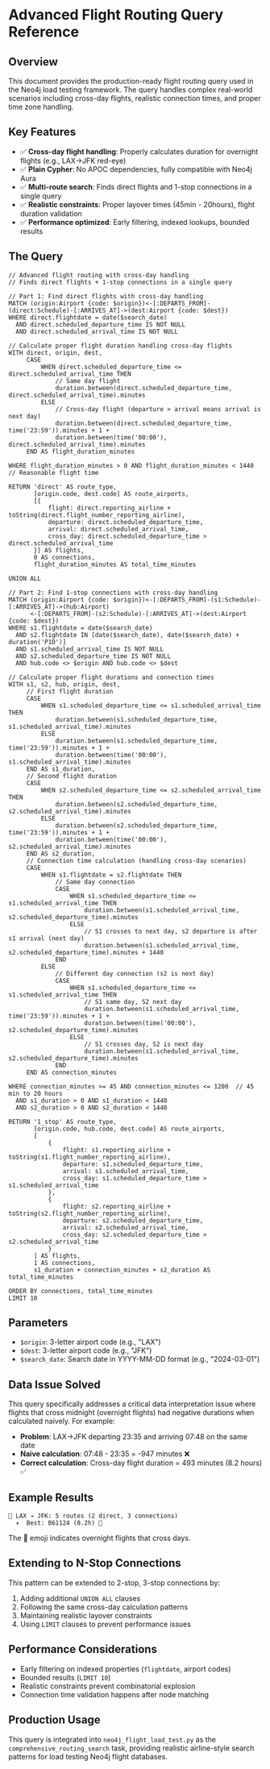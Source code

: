 # Advanced Flight Routing Query Reference

## Overview

This document provides the production-ready flight routing query used in the Neo4j load testing framework. The query handles complex real-world scenarios including cross-day flights, realistic connection times, and proper time zone handling.

## Key Features

- ✅ **Cross-day flight handling**: Properly calculates duration for overnight flights (e.g., LAX→JFK red-eye)
- ✅ **Plain Cypher**: No APOC dependencies, fully compatible with Neo4j Aura
- ✅ **Multi-route search**: Finds direct flights and 1-stop connections in a single query
- ✅ **Realistic constraints**: Proper layover times (45min - 20hours), flight duration validation
- ✅ **Performance optimized**: Early filtering, indexed lookups, bounded results

## The Query

```cypher
// Advanced flight routing with cross-day handling
// Finds direct flights + 1-stop connections in a single query

// Part 1: Find direct flights with cross-day handling
MATCH (origin:Airport {code: $origin})<-[:DEPARTS_FROM]-(direct:Schedule)-[:ARRIVES_AT]->(dest:Airport {code: $dest})
WHERE direct.flightdate = date($search_date)
  AND direct.scheduled_departure_time IS NOT NULL
  AND direct.scheduled_arrival_time IS NOT NULL

// Calculate proper flight duration handling cross-day flights
WITH direct, origin, dest,
     CASE
         WHEN direct.scheduled_departure_time <= direct.scheduled_arrival_time THEN
             // Same day flight
             duration.between(direct.scheduled_departure_time, direct.scheduled_arrival_time).minutes
         ELSE
             // Cross-day flight (departure > arrival means arrival is next day)
             duration.between(direct.scheduled_departure_time, time('23:59')).minutes + 1 +
             duration.between(time('00:00'), direct.scheduled_arrival_time).minutes
     END AS flight_duration_minutes

WHERE flight_duration_minutes > 0 AND flight_duration_minutes < 1440  // Reasonable flight time

RETURN 'direct' AS route_type,
       [origin.code, dest.code] AS route_airports,
       [{
           flight: direct.reporting_airline + toString(direct.flight_number_reporting_airline),
           departure: direct.scheduled_departure_time,
           arrival: direct.scheduled_arrival_time,
           cross_day: direct.scheduled_departure_time > direct.scheduled_arrival_time
       }] AS flights,
       0 AS connections,
       flight_duration_minutes AS total_time_minutes

UNION ALL

// Part 2: Find 1-stop connections with cross-day handling
MATCH (origin:Airport {code: $origin})<-[:DEPARTS_FROM]-(s1:Schedule)-[:ARRIVES_AT]->(hub:Airport)
      <-[:DEPARTS_FROM]-(s2:Schedule)-[:ARRIVES_AT]->(dest:Airport {code: $dest})
WHERE s1.flightdate = date($search_date)
  AND s2.flightdate IN [date($search_date), date($search_date) + duration('P1D')]
  AND s1.scheduled_arrival_time IS NOT NULL
  AND s2.scheduled_departure_time IS NOT NULL
  AND hub.code <> $origin AND hub.code <> $dest

// Calculate proper flight durations and connection times
WITH s1, s2, hub, origin, dest,
     // First flight duration
     CASE
         WHEN s1.scheduled_departure_time <= s1.scheduled_arrival_time THEN
             duration.between(s1.scheduled_departure_time, s1.scheduled_arrival_time).minutes
         ELSE
             duration.between(s1.scheduled_departure_time, time('23:59')).minutes + 1 +
             duration.between(time('00:00'), s1.scheduled_arrival_time).minutes
     END AS s1_duration,
     // Second flight duration
     CASE
         WHEN s2.scheduled_departure_time <= s2.scheduled_arrival_time THEN
             duration.between(s2.scheduled_departure_time, s2.scheduled_arrival_time).minutes
         ELSE
             duration.between(s2.scheduled_departure_time, time('23:59')).minutes + 1 +
             duration.between(time('00:00'), s2.scheduled_arrival_time).minutes
     END AS s2_duration,
     // Connection time calculation (handling cross-day scenarios)
     CASE
         WHEN s1.flightdate = s2.flightdate THEN
             // Same day connection
             CASE
                 WHEN s1.scheduled_departure_time <= s1.scheduled_arrival_time THEN
                     duration.between(s1.scheduled_arrival_time, s2.scheduled_departure_time).minutes
                 ELSE
                     // S1 crosses to next day, s2 departure is after s1 arrival (next day)
                     duration.between(s1.scheduled_arrival_time, s2.scheduled_departure_time).minutes + 1440
             END
         ELSE
             // Different day connection (s2 is next day)
             CASE
                 WHEN s1.scheduled_departure_time <= s1.scheduled_arrival_time THEN
                     // S1 same day, S2 next day
                     duration.between(s1.scheduled_arrival_time, time('23:59')).minutes + 1 +
                     duration.between(time('00:00'), s2.scheduled_departure_time).minutes
                 ELSE
                     // S1 crosses day, S2 is next day
                     duration.between(s1.scheduled_arrival_time, s2.scheduled_departure_time).minutes
             END
     END AS connection_minutes

WHERE connection_minutes >= 45 AND connection_minutes <= 1200  // 45 min to 20 hours
  AND s1_duration > 0 AND s1_duration < 1440
  AND s2_duration > 0 AND s2_duration < 1440

RETURN '1_stop' AS route_type,
       [origin.code, hub.code, dest.code] AS route_airports,
       [
           {
               flight: s1.reporting_airline + toString(s1.flight_number_reporting_airline),
               departure: s1.scheduled_departure_time,
               arrival: s1.scheduled_arrival_time,
               cross_day: s1.scheduled_departure_time > s1.scheduled_arrival_time
           },
           {
               flight: s2.reporting_airline + toString(s2.flight_number_reporting_airline),
               departure: s2.scheduled_departure_time,
               arrival: s2.scheduled_arrival_time,
               cross_day: s2.scheduled_departure_time > s2.scheduled_arrival_time
           }
       ] AS flights,
       1 AS connections,
       s1_duration + connection_minutes + s2_duration AS total_time_minutes

ORDER BY connections, total_time_minutes
LIMIT 10
```

## Parameters

- `$origin`: 3-letter airport code (e.g., "LAX")
- `$dest`: 3-letter airport code (e.g., "JFK")
- `$search_date`: Search date in YYYY-MM-DD format (e.g., "2024-03-01")

## Data Issue Solved

This query specifically addresses a critical data interpretation issue where flights that cross midnight (overnight flights) had negative durations when calculated naively. For example:

- **Problem**: LAX→JFK departing 23:35 and arriving 07:48 on the same date
- **Naive calculation**: 07:48 - 23:35 = -947 minutes ❌
- **Correct calculation**: Cross-day flight duration = 493 minutes (8.2 hours) ✅

## Example Results

```
🛫 LAX → JFK: 5 routes (2 direct, 3 connections)
  ✈️  Best: B61124 (8.2h) 🌙
```

The 🌙 emoji indicates overnight flights that cross days.

## Extending to N-Stop Connections

This pattern can be extended to 2-stop, 3-stop connections by:

1. Adding additional `UNION ALL` clauses
2. Following the same cross-day calculation patterns
3. Maintaining realistic layover constraints
4. Using `LIMIT` clauses to prevent performance issues

## Performance Considerations

- Early filtering on indexed properties (`flightdate`, airport codes)
- Bounded results (`LIMIT 10`)
- Realistic constraints prevent combinatorial explosion
- Connection time validation happens after node matching

## Production Usage

This query is integrated into `neo4j_flight_load_test.py` as the `comprehensive_routing_search` task, providing realistic airline-style search patterns for load testing Neo4j flight databases.
